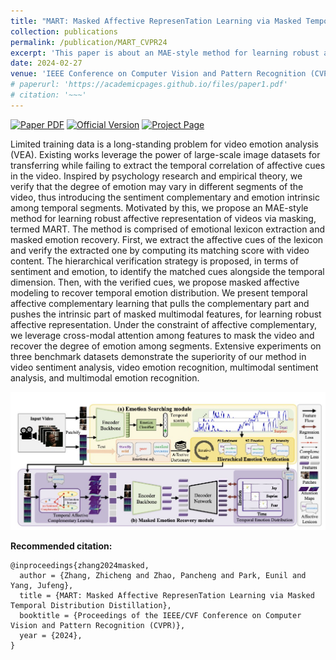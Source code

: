 ```yaml
---
title: "MART: Masked Affective RepresenTation Learning via Masked Temporal Distribution Distillation"
collection: publications
permalink: /publication/MART_CVPR24
excerpt: 'This paper is about an MAE-style method for learning robust affective representation of videos via masking, termed MART.'
date: 2024-02-27
venue: 'IEEE Conference on Computer Vision and Pattern Recognition (CVPR)'
# paperurl: 'https://academicpages.github.io/files/paper1.pdf'
# citation: '~~~'
---
```


<a href="papers/MART/Zhang_MART Masked Affective RepresenTation Learning via Masked Temporal Distribution Distillation_CVPR_2024_paper.pdf"><img src='https://img.shields.io/badge/PDF-MART-red' alt='Paper PDF'></a>	<a href=''><img src='https://img.shields.io/badge/Official Version-MART-blue' alt='Official Version'></a> <a href='https://zzcheng.top/MART'><img src='https://img.shields.io/badge/Project Page-MART-yellow' alt='Project Page'></a>	

Limited training data is a long-standing problem for video emotion analysis (VEA). Existing works leverage the power of large-scale image datasets for transferring while failing to extract the temporal correlation of affective cues in the video. Inspired by psychology research and empirical theory, we verify that the degree of emotion may vary in different segments of the video, thus introducing the sentiment complementary and emotion intrinsic among temporal segments. Motivated by this, we propose an MAE-style method for learning robust affective representation of videos via masking, termed MART. The method is comprised of emotional lexicon extraction and masked emotion recovery. First, we extract the affective cues of the lexicon and verify the extracted one by computing its matching score with video content. The hierarchical verification strategy is proposed, in terms of sentiment and emotion, to identify the matched cues alongside the temporal dimension. Then, with the verified cues, we propose masked affective modeling to recover temporal emotion distribution. We present temporal affective complementary learning that pulls the complementary part and pushes the intrinsic part of masked multimodal features, for learning robust affective representation. Under the constraint of affective complementary, we leverage cross-modal attention among features to mask the video and recover the degree of emotion among segments. Extensive experiments on three benchmark datasets demonstrate the superiority of our method in video sentiment analysis, video emotion recognition, multimodal sentiment analysis, and multimodal emotion recognition.
<!-- Abstract: Coming soon... -->

![](../images/mart.jpg)



**Recommended citation:**

~~~
@inproceedings{zhang2024masked,
  author = {Zhang, Zhicheng and Zhao, Pancheng and Park, Eunil and Yang, Jufeng},
  title = {MART: Masked Affective RepresenTation Learning via Masked Temporal Distribution Distillation},
  booktitle = {Proceedings of the IEEE/CVF Conference on Computer Vision and Pattern Recognition (CVPR)},
  year = {2024},
}
~~~

